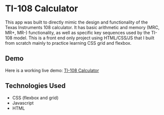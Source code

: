 
# TI-108 Calculator

This app was built to directly mimic the design and functionality of the Texas Instruments 108 calculator. It has basic arithmetic and memory (MRC, MR+, MR-) functionality, as well as specific key sequences used by the TI-108 model. This is a front end only project using HTML/CSS/JS that I built from scratch mainly to practice learning CSS grid and flexbox.

## Demo

Here is a working live demo: [TI-108 Calculator](https://ti-108-calculator.netlify.app/)

## Technologies Used

* CSS (flexbox and grid)
* Javascript
* HTML